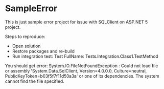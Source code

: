 # SampleError

This is just sample error project for issue with SQLClient on ASP.NET 5 project.

Steps to reproduce:
* Open solution
* Restore packages and re-build
* Run integration test:
Test FullName:	Tests.Integration.Class1.TestMethod

You should get error:
	System.IO.FileNotFoundException : Could not load file or assembly 'System.Data.SqlClient, Version=4.0.0.0, Culture=neutral, PublicKeyToken=b03f5f7f11d50a3a' or one of its dependencies. The system cannot find the file specified.


